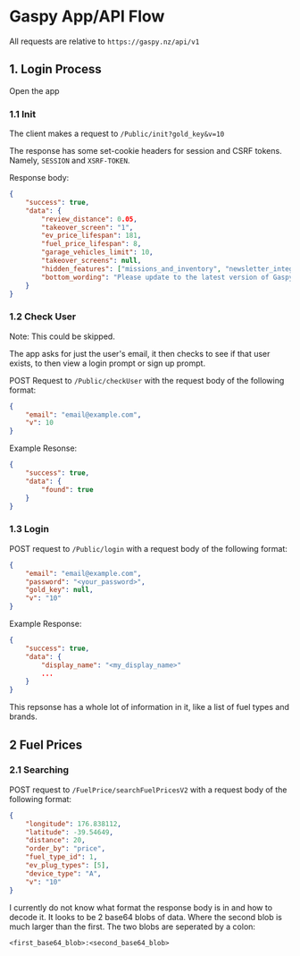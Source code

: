 # Gaspy App/API Flow

All requests are relative to `https://gaspy.nz/api/v1`

## 1. Login Process

Open the app

### 1.1 Init

The client makes a request to `/Public/init?gold_key&v=10`

The response has some set-cookie headers for session and CSRF tokens. Namely, `SESSION` and `XSRF-TOKEN`.

Response body:

```json
{
	"success": true,
	"data": {
		"review_distance": 0.05,
		"takeover_screen": "1",
		"ev_price_lifespan": 181,
		"fuel_price_lifespan": 8,
		"garage_vehicles_limit": 10,
		"takeover_screens": null,
		"hidden_features": ["missions_and_inventory", "newsletter_integration_outbound_calls"],
		"bottom_wording": "Please update to the latest version of Gaspy"
	}
}
```

### 1.2 Check User

Note: This could be skipped.

The app asks for just the user's email, it then checks to see if that user exists, to then view a login prompt or sign up prompt.

POST Request to `/Public/checkUser` with the request body of the following format:

```json
{
	"email": "email@example.com",
	"v": 10
}
```

Example Resonse:

```json
{
	"success": true,
	"data": {
		"found": true
	}
}
```

### 1.3 Login

POST request to `/Public/login` with a request body of the following format:

```json
{
	"email": "email@example.com",
	"password": "<your_password>",
	"gold_key": null,
	"v": "10"
}
```

Example Response:

```json
{
	"success": true,
	"data": {
		"display_name": "<my_display_name>"
		...
	}
}
```

This repsonse has a whole lot of information in it, like a list of fuel types and brands.

## 2 Fuel Prices

### 2.1 Searching

POST request to `/FuelPrice/searchFuelPricesV2` with a request body of the following format:

```json
{
	"longitude": 176.838112,
	"latitude": -39.54649,
	"distance": 20,
	"order_by": "price",
	"fuel_type_id": 1,
	"ev_plug_types": [5],
	"device_type": "A",
	"v": "10"
}
```

I currently do not know what format the response body is in and how to decode it. It looks to be 2 base64 blobs of data. Where the second blob is much larger than the first. The two blobs are seperated by a colon:

`<first_base64_blob>:<second_base64_blob>`
